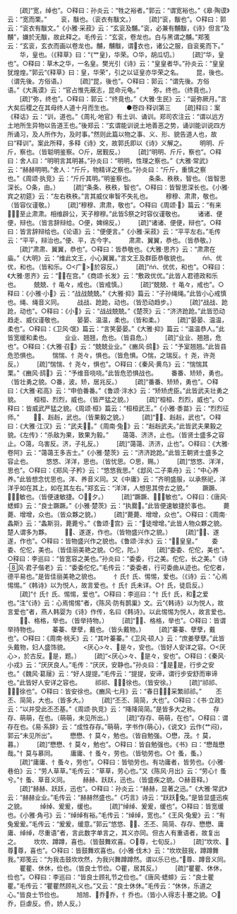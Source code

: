 <!-- { "loadSidebar": true } -->
　　[疏]“宽，绰也”。○释曰：孙炎云：“牲之裕者。”郭云：“谓宽裕也。”《皋·陶谟》云：“宽而栗。”
　　衮，黻也。（衮衣有黻文。）
　　[疏]“衮，黻也”。○释曰：郭云：“衮衣有黻文。”《小雅·采菽》云：“玄衮及黼。”衮，必兼有黼黻，《诗》但言“及黼”，嫌於无黻，故此释之。毛传云：“玄衮，卷龙也。白与黑谓之黼。”郑笺云：“玄衮，玄衣而画以卷龙也。黼，黼黻，谓衣也，诸公之服，自衮冕而下。”
　　华，皇也。（《释草》曰：“{艹皇}，华荣。○华，胡瓜切。）
　　[疏]“华，皇也”。○释曰：草木之华，一名皇。樊光引《诗》云：“皇皇者华。”孙炎云：“皇皇犹煌煌。”郭云“《释草》曰：皇，华荣”，引之以证皇亦华荣之名。
　　昆，後也。（谓先後。方俗语。）
　　[疏]“昆，後也”。○释曰：郭云：“谓先後。方俗语。”《大禹谟》云：“官占惟先蔽志，昆命元龟。”
　　弥，终也。（终竟也。）
　　[疏]“弥，终也”。○释曰：郭云：“终竟也。”《大雅·生民》云：“诞弥厥月。”言大矣后稷之在其母终人道十月而生也。
　　●卷四·释训第三
　　[疏]释曰：案《释诂》云：“训，道也。”《周礼·地官》有土训、诵训。郑司农注云：“谓以远方土地所生异物以告道王也。”後郑云：“玄谓能训说土地善恶之势，诵训能训说四方所诵习，及人所作为，及时事。”然则此篇以物之事、义、形、貌告道人也，故曰“释训”。案此所释，多释《诗》文，故郭氏即以《诗》义解之。
　　明明、斤斤，察也。（皆聪明鉴察。○斤，居觐反。）
　　[疏]“明明、斤斤，察也”。○释曰：舍人曰：“明明言其明甚。”孙炎曰：“明明，性理之察也。”《大雅·常武》云：“赫赫明明。”舍人：“斤斤，物精详之察也。”孙炎曰：“斤斤，重慎之察也。”《周颂·执竞》云：“斤斤其明。”明鉴察也。
　　条条、秩秩，智也。（皆智思深长。○条，由。）
　　[疏]“条条、秩秩，智也”。○释曰：皆智思深长也。《小雅·宾之初筵》云：“左右秩秩。”言其威仪审智不失礼也。
　　穆穆、肃肃，敬也。（皆容仪谨敬。）
　　[疏]“穆穆、肃肃，敬也”。○释曰《周颂·》篇云：“有来，至止肃肃。相维辟公，天子穆穆。”此皆祭之时容仪谨敬也。
　　诸诸、便便，辩也。（皆言辞辩给。○便，婢绵反。）
　　[疏]“诸诸、便便，辩也”。○释曰：皆言辞辩给也。《论语》云：“便便言。”《小雅·采菽》云：“平平左右。”毛传云：“平平，辩治也。”便、平，古今字。
　　肃肃、翼翼，恭也。（皆恭敬。）
　　[疏]“肃肃、翼翼，恭也”。○释曰：皆恭敬也。《大雅·思齐》云：“肃肃在庙。”《大明》云：“维此文王，小心翼翼。”言文王及群臣恭敬貌也。
　　ńń、优优，和也。（皆和乐。○<广>，於容反。）
　　[疏]“ńń、优优，和也”。○释曰：《大雅·思齐》云：“在宫。”《商颂·长发》云：“敷政优优。”此皆人君德政和乐也。
　　兢兢、忄黾々，戒也。（皆戒慎。）
　　[疏]“兢兢、忄黾々，戒也”。○释曰：《小雅·小》云：“战战兢兢。”《大雅·抑》篇云：“子孙绳绳。”此皆小心戒慎也。绳、绳音义同。
　　战战、跄跄，动也。（皆恐动趋步。）
　　[疏]“战战、跄跄，动也”。○释曰：《小》云：“战战兢兢。”《楚茨》云：“济济跄跄。”此皆恐动趋走、威仪谨敬也。
　　晏晏、温温，柔也。（皆和柔。）
　　[疏]“晏晏、温温，柔也”。○释曰：《卫风·氓》篇云：“言笑晏晏。”《大雅·抑》篇云：“温温恭人。”此皆宽缓和柔也。
　　业业、翘翘，危也。（皆县危。）
　　[疏]“业业、翘翘，危也”。○释曰：《大雅·召》云：“兢兢业业。”《豳风·鸱》云：“予室翘翘。”此皆县危恐惧也。
　　惴惴、忄尧々，惧也。（皆危惧。○惴，之瑞反。忄尧，许尧反。）
　　[疏]“惴惴、忄尧々，惧也”。○释曰：《秦风·黄鸟》云：“惴惴其栗。”《豳风·鸱》云：“予维音哓哓。”此皆危恐惧战也。
　　番番、矫矫，勇也。（皆壮勇之貌。○番，波。矫，居兆反。）
　　[疏]“番番、矫矫，勇也”。○释曰：《大雅·崧高》云：“申伯番番。”《鲁颂·泮水》云：“矫矫虎臣。”此皆武夫壮勇之貌。
　　桓桓、烈烈，威也。（皆严猛之貌。）
　　[疏]“桓桓、烈烈，威也”。○释曰：皆威武严猛之貌。《周颂·桓》篇云：“桓桓武王。”《小雅·黍苗》云：“烈烈征师。”
　　、赳赳，武也。（皆果毅之貌。）
　　[疏]“、赳赳，武也”。○释曰：《大雅·江汉》云：“武夫。”《周南·兔》云：“赳赳武夫。”此皆武夫果毅之貌。《左传》：“杀敌为果，致果为毅。”
　　蔼蔼、济济，止也。（皆贤士盛多之容止。○蔼，乌害反。济，子礼反。）
　　[疏]“蔼蔼、济济，止也”。○释曰：《大雅·卷阿》云：“蔼蔼王多吉士。”《小雅·楚茨》云：“济济跄跄。”此皆王朝贤士盛多之容止也。
　　悠悠、洋洋，思也。（皆忧思。○思，赐。）
　　[疏]“悠悠、洋洋，思也”。○释曰：《郑风·子矜》云：“悠悠我思。”《邶风·二子乘舟》云：“中心养养。”此皆想念忧思也。洋、养音义同。又《中庸》云：“齐明盛服，以承祭祀，洋洋乎如在其上，如在其左右。”郑玄云：“洋洋，人想思其傍ㄊ之貌。”
　　蹶蹶、，敏也。（皆便速敏捷。○，夕。）
　　[疏]“蹶蹶、，敏也”。○释曰：《唐风·蟋蟀》云：“良士蹶蹶。”《小雅·楚茨》云：“执爨。”此皆便速敏捷於事也。
　　薨薨、增增，众也。（皆众夥之貌。）
　　[疏]“薨薨、增增，众也”。○释曰：《周南·螽斯》云：“螽斯羽，薨薨兮。”《鲁颂·宫》云：“徒增增。”此皆人物众夥之貌。楚人谓多为夥。
　　、遂遂，作也。（皆物盛兴作之貌。）
　　[疏]“、遂遂，作也”。○释曰：皆物盛兴作之貌也。《鲁颂·泮水》云：“皇皇。”
　　委委、佗佗，美也。（皆佳丽美艳之貌。○佗，陀。）
　　[疏]“委委、佗佗，美也”。○释曰：李巡曰：“皆宽容之美也。”孙炎曰：“委委，行之美。佗佗，长之美。”《诗·风·君子偕老》云：“委委佗佗。”毛传云：“委委者，行可委曲从迹也。佗佗者，德平易也。”是皆佳丽美艳之貌也。
　　忄氏忄氏、惕惕，爱也。（《诗》云：“心焉惕惕。”《韩诗》以为悦人，故言爱也。忄氏忄氏未详。○忄氏，徒启反。）
　　[疏]“忄氏忄氏、惕惕，爱也”。○释曰：李巡曰：“忄氏忄氏，和之爱也。”注“《诗》云：心焉惕惕”者，《陈风·防有鹊巢》文。云“《韩诗》以为悦人，故言爱也”者，燕人韩婴为《诗》作传，名曰《韩诗》。以此惕惕为悦人，故言爱也。
　　、格格，举也。（皆举持物。）
　　[疏]“、格格，举也”。○释曰：皆谓举持物也。
　　蓁蓁、孽孽，戴也。（皆头戴物。）
　　[疏]“蓁蓁、孽孽，戴也”。○释曰：《周南·桃夭》云：“其叶蓁蓁。”《卫风·硕人》云：“庶姜孽孽。”此皆头戴物，妇人盛饰貌。
　　<厌心>々、是々，安也。（皆好人安详之容。○<厌心>，於古反。是，题。）
　　[疏]“<厌心>々、是々，安也”。○释曰：《秦风·小戎》云：“厌厌良人。”毛传：“厌厌，安静也。”孙炎曰：“是是，行步之安也。”《魏风·葛屦》云：“好人提提。”毛传云：“提提，安谛，谓行步安舒而审谛也。”此皆好人安详之容也。
　　祁祁、，徐也。（皆安徐。）
　　[疏]“祁祁、，徐也”。○释曰：皆安徐也。《豳风·七月》云：“春日，采繁祁祁。”
　　丕丕、简简，大也。（皆多大。）
　　[疏]“丕丕、简简，大也”。○释曰：《书·立政》云：“以并受此丕丕基。”《周颂·执竞》云：“降降简简。”是皆多大之称。
　　存存、萌萌，在也。（萌萌，未见所出。）
　　[疏]“存存、萌萌，在也”。○释曰：谓存在也。《易·系辞》云：“成性存存。”萌萌，字书作{萌心}，《说文》云作{艹闷}，郭云“未见所出”。
　　懋懋、忄莫々，勉也。（皆自勉强。○懋，茂。忄莫，暮。）
　　[疏]“懋懋、忄莫々，勉也”。○释曰：皆自勉强也。《书》曰：“懋哉懋哉。”忄莫与慕同。
　　庸庸、忄蚤々，劳也。（皆劬劳也。○忄蚤，蚤。）
　　[疏]“庸庸、忄蚤々，劳也”。○释曰：皆劬劳也。有功庸者，皆劳也。《小雅·巷伯》云：“劳人草草。”毛传云：“草草，劳心也。”又《陈风·月出》云：“劳心忄蚤兮。”忄蚤、草音义同。
　　赫赫、跃跃，迅也。（皆盛疾之貌。○赫音释。）
　　[疏]“赫赫、跃跃，迅也”。○释曰：孙炎云：“赫赫，显著之迅。”《大雅·常武》云：“赫赫业业。”毛传云：“赫赫然盛也。”《巧言》诗云：“跃跃兔。”是皆显盛迅疾之貌。
　　绰绰、爰爰，缓也。
　　[疏]“绰绰、爰爰，缓也”。○释曰：皆宽缓也。《小雅·角弓》云：“绰绰有裕。”毛传云：“绰绰，宽也。”《王风·兔爰》云：“有兔爰爰。”毛传云：“爰爰，缓意。”郭云“悠悠、、丕丕、简简、存存、懋懋、庸庸、绰绰，尽重语”者，言此数字单言之，其义亦同。但古人有重语者，故复出之。
　　坎坎、蹲蹲，喜也。（皆鼓舞欢喜。○尊，七旬反。）
　　[疏]“坎坎、尊尊，喜也”。○释曰：皆鼓舞欢喜也。《小雅·伐木》云：“坎坎鼓我，蹲蹲舞我。”郑笺云：“为我击鼓坎坎然，为我兴舞蹲蹲然。谓以乐已也。”尊、蹲音义同。
　　瞿瞿、休休，俭也。（皆良士节俭。○瞿，居其反。）
　　[疏]“瞿瞿、休休，俭也”。○释曰：李巡曰：“皆良士顾礼节之俭也。”《唐风·蟋蟀》云：“良士瞿瞿。”毛传云：“瞿瞿然顾礼义也。”又云：“良士休休。”毛传云：“休休，乐道之心。”皆良士节俭也。
　　旭旭、乔乔，忄乔也。（皆小人得志╂蹇之貌。○乔，巨虐反。侨，娇人反。）
